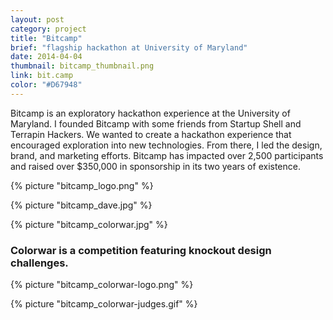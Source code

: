 ```yaml
---
layout: post
category: project
title: "Bitcamp"
brief: "flagship hackathon at University of Maryland"
date: 2014-04-04
thumbnail: bitcamp_thumbnail.png
link: bit.camp
color: "#D67948"
---
```


Bitcamp is an exploratory hackathon experience at the University of Maryland. I founded Bitcamp with some friends from Startup Shell and Terrapin Hackers. We wanted to create a hackathon experience that encouraged exploration into new technologies. From there, I led the design, brand, and marketing efforts. Bitcamp has impacted over 2,500 participants and raised over $350,000 in sponsorship in its two years of existence.

{% picture "bitcamp_logo.png" %}

{% picture "bitcamp_dave.jpg" %}

{% picture "bitcamp_colorwar.jpg" %}

### Colorwar is a competition featuring knockout design challenges.

{% picture "bitcamp_colorwar-logo.png" %}

{% picture "bitcamp_colorwar-judges.gif" %}
